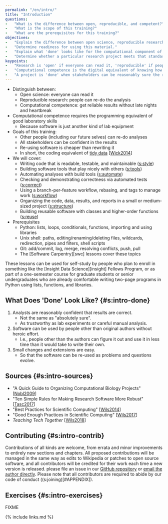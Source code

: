 ```yaml
---
permalink: "/en/intro/"
title: "Introduction"
questions:
-   "What is the difference between open, reproducible, and competent?"
-   "What is the scope of this training?"
-   "What are the prerequisites for this training?"
objectives:
-   "Explain the difference between open science, reproducible research, and computational competence."
-   "Determine readiness for using this material."
-   "Explain what 'done' looks like for the computational component of a small or medium-sized research project."
-   "Determine whether a particular research project meets that standard."
keypoints:
-   "Research is 'open' if everyone can read it, 'reproducible' if people who have access can regenerate it, and 'competent' if it was built in reasonable time and without heroic effort."
-   "Computational competence is the digital equivalent of knowing how to use lab equipment properly."
-   "A project is 'done' when stakeholders can be reasonably sure the results are correct and the software can be understood, run, and extended by people other than the original authors without heroic effort."
---
```


-   Distinguish between:
    -   Open science: everyone can read it
    -   Reproducible research: people can re-do the analysis
    -   Computational competence: get reliable results without late nights and heartbreak
-   Computational competence requires the programming equivalent of good laboratory skills
    -   Because software is just another kind of lab equipment
-   Goals of this training:
    -   Other people (including our future selves) can re-do analyses
    -   All stakeholders can be confident in the results
    -   Re-using software is cheaper than rewriting it
    -   In short, the coding equivalent of [tidy data](#g:tidy-data) [[Wick2014](#CITE)]
-   We will cover:
    -   Writing code that is readable, testable, and maintainable ([s:style](#CHAPTER))
    -   Building software tools that play nicely with others ([s:tools](#CHAPTER))
    -   Automating analyses with build tools ([s:automate](#CHAPTER))
    -   Checking and demonstrating correctness via automated tests ([s:correct](#CHAPTER))
    -   Using a branch-per-feature workflow, rebasing, and tags to manage work ([s:workflow](#CHAPTER))
    -   Organizing the code, data, results, and reports in a small or medium-sized project ([s:structure](#CHAPTER))
    -   Building reusable software with classes and higher-order functions ([s:reuse](#CHAPTER))
-   Prerequisites
    -   Python: lists, loops, conditionals, functions, importing and using libraries
    -   Unix shell: paths, editing/renaming/deleting files, wildcards, redirection, pipes and filters, shell scripts
    -   Git: add/commit, log, merge, resolving conflicts, push, pull
    -   The [Software Carpentry][swc] lessons cover these topics

These lessons can be used for self-study by people who plan to enroll in
something like the [Insight Data Science][insight] Fellows Program,
or as part of a one-semester course for graduate students or senior undergraduates
who are already comfortable writing two-page programs in Python using lists, functions, and libraries.

## What Does 'Done' Look Like? {#s:intro-done}

1.  Analysts are reasonably confident that results are correct.
    -   Not the same as "absolutely sure".
    -   As trustworthy as lab experiments or careful manual analysis.
2.  Software can be used by people other than original authors without heroic effort.
    -   I.e., people other than the authors can figure it out and use it in less time than it would take to write their own.
3.  Small changes and extensions are easy.
    -   So that the software can be re-used as problems and questions evolve.

## Sources {#s:intro-sources}

-   "A Quick Guide to Organizing Computational Biology Projects" [[Nobl2009](#CITE)]
-   "Ten Simple Rules for Making Research Software More Robust" [[Tasc2017](#CITE)]
-   "Best Practices for Scientific Computing" [[Wils2014](#CITE)]
-   "Good Enough Practices in Scientific Computing" [[Wils2017](#CITE)]
-   *Teaching Tech Together* [[Wils2018](#CITE)]

## Contributing {#s:intro-contrib}

Contributions of all kinds are welcome, from errata and minor
improvements to entirely new sections and chapters. All proposed
contributions will be managed in the same way as edits to Wikipedia or
patches to open source software, and all contributors will be credited
for their work each time a new version is released.  please file an
issue in our [GitHub repository]({{site.repo}}) or [email the author
directly](mailto:{{site.email}}).  Please note that all contributors
are required to abide by our code of conduct ((s:joining)[#APPENDIX]).

## Exercises {#s:intro-exercises}

FIXME

{% include links.md %}
